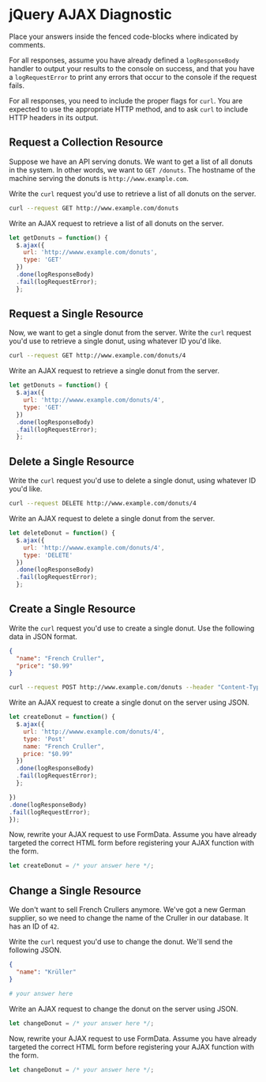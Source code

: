 # jQuery AJAX Diagnostic

Place your answers inside the fenced code-blocks where indicated by comments.

For all responses,  assume you have already defined a `logResponseBody` handler
to output your results to the console on success, and that you have a
`logRequestError` to print any errors that occur to the console if the request
fails.

For all responses, you need to include the proper flags for `curl`. You are
expected to use the appropriate HTTP method, and to ask `curl` to include HTTP
headers in its output.

## Request a Collection Resource

Suppose we have an API serving donuts. We want to get a list of all donuts in
the system. In other words, we want to `GET /donuts`. The hostname of the
machine serving the donuts is `http://www.example.com`.

Write the `curl` request you'd use to retrieve a list of all donuts on the
server.

```sh
curl --request GET http://www.example.com/donuts
```

Write an AJAX request to retrieve a list of all donuts on the server.

```js
let getDonuts = function() {
  $.ajax({
    url: 'http://wwww.example.com/donuts',
    type: 'GET'
  })
  .done(logResponseBody)
  .fail(logRequestError);
  };
```

## Request a Single Resource

Now, we want to get a single donut from the server. Write the `curl` request
you'd use to retrieve a single donut, using whatever ID you'd like.

```sh
curl --request GET http://www.example.com/donuts/4
```

Write an AJAX request to retrieve a single donut from the server.

```js
let getDonuts = function() {
  $.ajax({
    url: 'http://wwww.example.com/donuts/4',
    type: 'GET'
  })
  .done(logResponseBody)
  .fail(logRequestError);
  };
```

## Delete a Single Resource

Write the `curl` request you'd use to delete a single donut, using whatever ID
you'd like.

```sh
curl --request DELETE http://www.example.com/donuts/4
```

Write an AJAX request to delete a single donut from the server.

```js
let deleteDonut = function() {
  $.ajax({
    url: 'http://wwww.example.com/donuts/4',
    type: 'DELETE'
  })
  .done(logResponseBody)
  .fail(logRequestError);
  };
```

## Create a Single Resource

Write the `curl` request you'd use to create a single donut. Use the following
data in JSON format.

```json
{
  "name": "French Cruller",
  "price": "$0.99"
}
```

```sh
curl --request POST http://www.example.com/donuts --header "Content-Type: application/json" --data '{"content": "French Cruller", "$0.99", done": false,"list_id": 1}'

```

Write an AJAX request to create a single donut on the server using JSON.

```js
let createDonut = function() {
  $.ajax({
    url: 'http://wwww.example.com/donuts/4',
    type: 'Post'
    name: "French Cruller",
    price: "$0.99"
  })
  .done(logResponseBody)
  .fail(logRequestError);
  };

})
.done(logResponseBody)
.fail(logRequestError);
});
```

Now, rewrite your AJAX request to use FormData. Assume you have already targeted
the correct HTML form before registering your AJAX function with the form.

```js
let createDonut = /* your answer here */;
```

## Change a Single Resource

We don't want to sell French Crullers anymore. We've got a new German supplier,
so we need to change the name of the Cruller in our database. It has an ID of
`42`.

Write the `curl` request you'd use to change the donut. We'll send the following
JSON.

```json
{
  "name": "Krüller"
}
```

```sh
# your answer here
```

Write an AJAX request to change the donut on the server using JSON.

```js
let changeDonut = /* your answer here */;
```

Now, rewrite your AJAX request to use FormData. Assume you have already targeted
the correct HTML form before registering your AJAX function with the form.

```js
let changeDonut = /* your answer here */;
```
